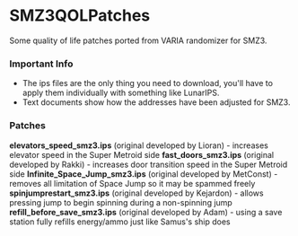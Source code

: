 # SMZ3QOLPatches
Some quality of life patches ported from VARIA randomizer for SMZ3.

### Important Info
- The ips files are the only thing you need to download, you'll have to apply them individually with something like LunarIPS.
- Text documents show how the addresses have been adjusted for SMZ3.

### Patches
**elevators_speed_smz3.ips** (original developed by Lioran)
	- increases elevator speed in the Super Metroid side
**fast_doors_smz3.ips** (original developed by Rakki)
	- increases door transition speed in the Super Metroid side
**Infinite_Space_Jump_smz3.ips** (original developed by MetConst)
	- removes all limitation of Space Jump so it may be spammed freely
**spinjumprestart_smz3.ips** (original developed by Kejardon)
	- allows pressing jump to begin spinning during a non-spinning jump 
**refill_before_save_smz3.ips** (original developed by Adam)
	- using a save station fully refills energy/ammo just like Samus's ship does